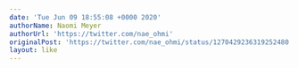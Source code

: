 ```yaml
---
date: 'Tue Jun 09 18:55:08 +0000 2020'
authorName: Naomi Meyer
authorUrl: 'https://twitter.com/nae_ohmi'
originalPost: 'https://twitter.com/nae_ohmi/status/1270429236319252480'
layout: like
---
```

